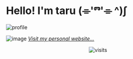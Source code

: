 # Hello! I'm taru  (⌯'ⱅ'⌯ ^)∫

![profile](https://github.com/user-attachments/assets/5d629663-c91b-4b52-8889-ecbda604f43c)


![image](https://github.com/user-attachments/assets/19547091-4751-41f0-aeee-3aad85cf878d)
<a href="https://taruscript.github.io">
  <i>Visit my personal website...</i>
</a>

<div align="center">
<img src="https://visit-counter.vercel.app/counter.png?page=https%3A%2F%2Fgithub.com%2Ftaruscript&s=47&c=00ff00&bg=00000000&no=2&ff=digi&tb=&ta=" alt="visits">
</div>
